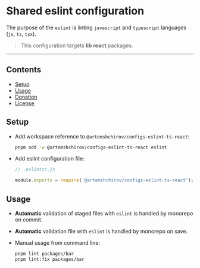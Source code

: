 # Shared eslint configuration

The purpose of the `eslint` is linting `javascript` and `typescript` languages (`js`, `ts`, `tsx`).

> This configuration targets **lib react** packages.

---

## Contents

- [Setup](#setup)
- [Usage](#usage)
- [Donation](#donation)
- [License](#license)

## Setup

- Add workspace reference to `@artemshchirov/configs-eslint-ts-react`:

  ```sh
  pnpm add -w @artemshchirov/configs-eslint-ts-react eslint
  ```

- Add eslint configuration file:

  ```js
  // .eslintrc.js

  module.exports = require('@artemshchirov/configs-eslint-ts-react');
  ```

## Usage

- **Automatic** validation of staged files with `eslint` is handled by monorepo on commit.
- **Automatic** validation file with `eslint` is handled by monorepo on save.
- Manual usage from command line:

  ```sh
  pnpm lint packages/bar
  pnpm lint:fix packages/bar
  ```
